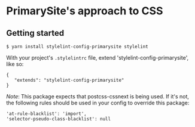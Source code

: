# PrimarySite's approach to CSS

## Getting started

    $ yarn install stylelint-config-primarysite stylelint

With your project's `.stylelintrc` file, extend 'stylelint-config-primarysite',
like so:

    {
       "extends": "stylelint-config-primarysite"
    }

*Note*: This package expects that postcss-cssnext is being used. If it's not,
the following rules should be used in your config to override this package:

    'at-rule-blacklist': 'import',
    'selector-pseudo-class-blacklist': null

